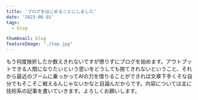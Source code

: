 ```yaml
---
title: 'ブログをはじめることにしました'
date: '2023-06-01'
tags:
  - blog

thumbnail: blog
featureImage: "./top.jpg"
---
```


もう何度挫折したか数えきれないですが懲りずにブログを始めます。アウトプットできる人間になりたいという思いをどうしても捨てきれないということ、それから最近のブームに乗っかってAIの力を借りることができれば文章下手くそな自分でもそこそこ戦えるんじゃないかなと目論んだからです。内容については主に技術系の記事を書いていきます。よろしくお願いします。
